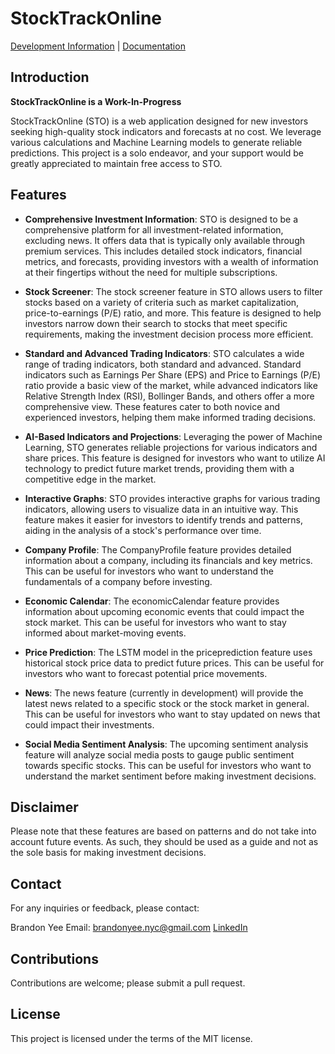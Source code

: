 # StockTrackOnline

[Development Information](https://github.com/brandonyee-cs/StockTrackOnline/blob/main/Documentation/DEVELOPMENT.md) | [Documentation](https://github.com/brandonyee-cs/StockTrackOnline/blob/main/Documentation/DOCUMENTATION.md)

## Introduction

**StockTrackOnline is a Work-In-Progress**

StockTrackOnline (STO) is a web application designed for new investors seeking high-quality stock indicators and forecasts at no cost. We leverage various calculations and Machine Learning models to generate reliable predictions. This project is a solo endeavor, and your support would be greatly appreciated to maintain free access to STO.

## Features

- **Comprehensive Investment Information**: STO is designed to be a comprehensive platform for all investment-related information, excluding news. It offers data that is typically only available through premium services. This includes detailed stock indicators, financial metrics, and forecasts, providing investors with a wealth of information at their fingertips without the need for multiple subscriptions.

- **Stock Screener**: The stock screener feature in STO allows users to filter stocks based on a variety of criteria such as market capitalization, price-to-earnings (P/E) ratio, and more. This feature is designed to help investors narrow down their search to stocks that meet specific requirements, making the investment decision process more efficient.

- **Standard and Advanced Trading Indicators**: STO calculates a wide range of trading indicators, both standard and advanced. Standard indicators such as Earnings Per Share (EPS) and Price to Earnings (P/E) ratio provide a basic view of the market, while advanced indicators like Relative Strength Index (RSI), Bollinger Bands, and others offer a more comprehensive view. These features cater to both novice and experienced investors, helping them make informed trading decisions.

- **AI-Based Indicators and Projections**: Leveraging the power of Machine Learning, STO generates reliable projections for various indicators and share prices. This feature is designed for investors who want to utilize AI technology to predict future market trends, providing them with a competitive edge in the market.

- **Interactive Graphs**: STO provides interactive graphs for various trading indicators, allowing users to visualize data in an intuitive way. This feature makes it easier for investors to identify trends and patterns, aiding in the analysis of a stock's performance over time.

- **Company Profile**: The CompanyProfile feature provides detailed information about a company, including its financials and key metrics. This can be useful for investors who want to understand the fundamentals of a company before investing.

- **Economic Calendar**: The economicCalendar feature provides information about upcoming economic events that could impact the stock market. This can be useful for investors who want to stay informed about market-moving events.

- **Price Prediction**: The LSTM model in the priceprediction feature uses historical stock price data to predict future prices. This can be useful for investors who want to forecast potential price movements.

- **News**: The news feature (currently in development) will provide the latest news related to a specific stock or the stock market in general. This can be useful for investors who want to stay updated on news that could impact their investments.

- **Social Media Sentiment Analysis**: The upcoming sentiment analysis feature will analyze social media posts to gauge public sentiment towards specific stocks. This can be useful for investors who want to understand the market sentiment before making investment decisions.

## Disclaimer

Please note that these features are based on patterns and do not take into account future events. As such, they should be used as a guide and not as the sole basis for making investment decisions.

## Contact

For any inquiries or feedback, please contact:

Brandon Yee
Email: [brandonyee.nyc@gmail.com](mailto:brandonyee.nyc@gmail.com)
[LinkedIn](https://www.linkedin.com/in/brandon-yee-0b335a284/)

## Contributions

Contributions are welcome; please submit a pull request.

## License

This project is licensed under the terms of the MIT license.
